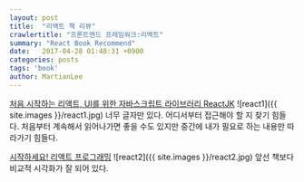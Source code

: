```yaml
---
layout: post
title:  "리액트 책 리뷰"
crawlertitle: "프론트엔드 프레임워크:리엑트"
summary: "React Book Recommend"
date:   2017-04-28 01:48:31 +0900
categories: posts
tags: 'book'
author: MartianLee
---
```


[처음 시작하는 리액트, UI를 위한 자바스크립트 라이브러리 ReactJK][react11]
![react1]({{ site.images }}/react1.jpg)
너무 글자만 있다. 어디서부터 접근해야 할 지 찾기 힘들다.
처음부터 계속해서 읽어나가면 좋을 수도 있지만 중간에 내가 필요로 하는 내용만 따라가기 힘들다.

[시작하세요! 리액트 프로그래밍][react22]
![react2]({{ site.images }}/react2.jpg)
앞선 책보다 비교적 시각화가 잘 되어 있다.

[react11]: http://www.yes24.com/24/goods/30684524?scode=032&OzSrank=1
[react22]: http://www.yes24.com/24/goods/32732555?scode=032&OzSrank=1

